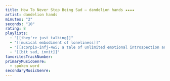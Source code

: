 ```yaml
---
title: How To Never Stop Being Sad — dandelion hands ★★★★
artist: dandelion hands
minutes: "2"
seconds: "10"
rating: 8
playlists:
  - "[[they're just talking]]"
  - "[[musical embodiment of loneliness]]"
  - "[[scorpio-infj-4w5; a tale of unlimited emotional introspection and arcane bullshit]]"
  - "[[bit sad, innit]]"
favoritesTrackNumber:
primaryMusicGenre:
  - spoken word
secondaryMusicGenre:
---
```

